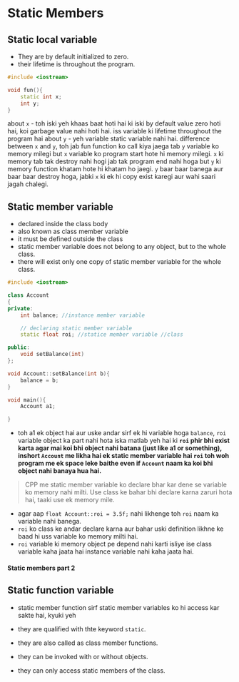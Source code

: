 # Static Members

## Static local variable

- They are by default initialized to zero.
- their lifetime is throughout the program.

```cpp
#include <iostream>

void fun(){
    static int x;
    int y;
}
```

about `x` - toh iski yeh khaas baat hoti hai ki iski by default value zero hoti hai, koi garbage value nahi hoti hai. iss variable ki lifetime throughout the program hai
about `y` - yeh variable static variable nahi hai.
difference between `x` and `y`, toh jab fun function ko call kiya jaega tab `y` variable ko memory milegi but `x` variable ko program start hote hi memory milegi.
`x` ki memory tab tak destroy nahi hogi jab tak program end nahi hoga but `y` ki memory function khatam hote hi khatam ho jaegi.
`y` baar baar banega aur baar baar destroy hoga, jabki `x` ki ek hi copy exist karegi aur wahi saari jagah chalegi.

## Static member variable

- declared inside the class body
- also known as class member variable
- it must be defined outside the class
- static member variable does not belong to any object, but to the whole class.
- there will exist only one copy of static member variable for the whole class.

```cpp
#include <iostream>

class Account
{
private:
    int balance; //instance member variable

    // declaring static member variable
    static float roi; //statice member variable //class

public:
    void setBalance(int)
};

void Account::setBalance(int b){
    balance = b;
}

void main(){
    Account a1;

}
```

- toh a1 ek object hai aur uske andar sirf ek hi variable hoga `balance`, `roi` variable object ka part nahi hota iska matlab yeh hai ki **`roi` phir bhi exist karta agar mai koi bhi object nahi batana (just like a1 or something), inshort `Account` me likha hai ek static member variable hai `roi` toh woh program me ek space leke baithe even if `Account` naam ka koi bhi object nahi banaya hua hai.**

> CPP me static member variable ko declare bhar kar dene se variable ko memory nahi milti. Use class ke bahar bhi declare karna zaruri hota hai, taaki use ek memory mile.

- agar aap `float Account::roi = 3.5f;` nahi likhenge toh `roi` naam ka variable nahi banega.
- `roi` ko class ke andar declare karna aur bahar uski definition likhne ke baad hi uss variable ko memory milti hai.
- `roi` variable ki memory object pe depend nahi karti isliye ise class variable kaha jaata hai instance variable nahi kaha jaata hai.

#### Static members part 2

## Static function variable

- static member function sirf static member variables ko hi access kar sakte hai, kyuki yeh

- they are qualified with thte keyword `static`.
- they are also called as class member functions.
- they can be invoked with or without objects.
- they can only access static members of the class.
